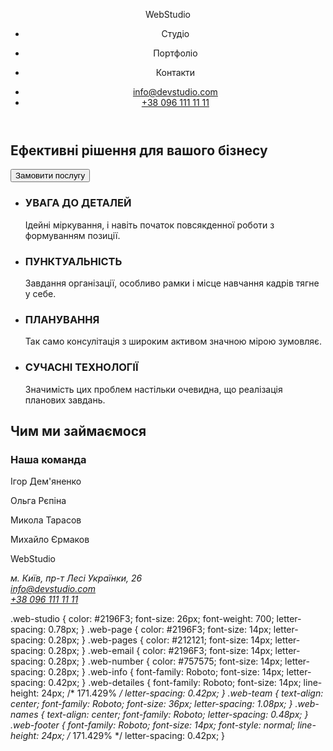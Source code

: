 <!DOCTYPE html>
<html lang="en">
<head>
    <meta charset="UTF-8">
    <meta name="viewport" content="width=device-width, initial-scale=1.0">
    <title>WebStudio</title>
    <link rel="stylesheet" href="./css/styles.css">
</head>
<body>
    <header class="header">
                  <p class="web-studio">WebStudio</p>
                  <nav class="navigation">
                  <ul class="nav-list">
                    <li><p class="web-page">Студіо</p></li>
                  <li><p class="web-pages">Портфоліо</p></li>
                  <li><p class="web-pages">Контакти</p></li>
                  </ul>
                  </nav>
                  <ul class="info">   
                    <li><a href="mailto:info@devstudio.com" class="web-email">info@devstudio.com</a></li>
                    <li><a href="tel:+380961111111" class="web-number">+38 096 111 11 11</a></li>
                  </ul>
                  </header>
                  <main>
            <section class="bussines">
                <h1 class="bussines-title">Ефективні рішення для вашого бізнесу</h1>
                <button type="button" class="bussines-button">Замовити послугу</button>
                </section>
                <section class="web-attention">
                    <ul class="web-list">
                        <li><h3 class="web-title-info">
                        УВАГА ДО ДЕТАЛЕЙ
                    </h3>
                    <p class="web-detailes">Ідейні міркування, і навіть початок повсякденної роботи з формуванням позиції.</p></li>
                    <li><h3 class="web-title-info">ПУНКТУАЛЬНІСТЬ</h3>
                    <p class="web-detailes">Завдання організації, особливо рамки і місце навчання кадрів тягне у себе.</p></li>
                    <li><h3 class="web-title-info">ПЛАНУВАННЯ</h3>
                    <p class="web-detailes">Так само консулітація з широким активом значною мірою зумовляє.</p></li>
                    <li><h3 class="web-title-info">СУЧАСНІ ТЕХНОЛОГІЇ</h3>
                    <p class="web-detailes">Значимість цих проблем настільки очевидна, що реалізація планових завдань.</p></li>
                    </ul>
                </section>
                <section class="web-doing">
                    <h2 class="web-title-doing">Чим ми займаємося</h2>
                </section>
                 <section class="web-team">
                    <h3 class="web-title-team">Наша команда</h3>
                    <p class="web-names">Ігор Дем'яненко</p>
                    <p class="web-names">Ольга Рєпіна</p>
                    <p class="web-names">Микола Тарасов</p>
                    <p class="web-names">Михайло Єрмаков</p>
                </section>
                </main>
                <footer class="web-footer">
                    <p class="web-studio">WebStudio</p>
                    <address class="web-address">м. Київ, пр-т Лесі Українки, 26</address>
                    <address class="web-address"><a href="mailto:info@devstudio.com">info@devstudio.com</a></address>
                    <address class="web-address"><a href="tel:+380961111111">+38 096 111 11 11</a></address>
                </footer>
</body>
</html>




.web-studio {
    color: #2196F3;
    font-size: 26px;
    font-weight: 700;
    letter-spacing: 0.78px;
}
.web-page {
    color: #2196F3;
font-size: 14px;
letter-spacing: 0.28px;
}
.web-pages {
    color: #212121;
font-size: 14px;
letter-spacing: 0.28px;
}
.web-email {
    color: #2196F3;
font-size: 14px;
letter-spacing: 0.28px;
}
.web-number {
    color: #757575;
font-size: 14px;
letter-spacing: 0.28px;
}
.web-info {
    font-family: Roboto;
font-size: 14px;
letter-spacing: 0.42px;
}
.web-detailes {
    font-family: Roboto;
font-size: 14px;
line-height: 24px; /* 171.429% */
letter-spacing: 0.42px;
}
.web-team {
    text-align: center;
font-family: Roboto;
font-size: 36px;
letter-spacing: 1.08px;
}
.web-names {
    text-align: center;
font-family: Roboto;
letter-spacing: 0.48px;
}
.web-footer {
    font-family: Roboto;
font-size: 14px;
font-style: normal;
line-height: 24px; /* 171.429% */
letter-spacing: 0.42px;
}
